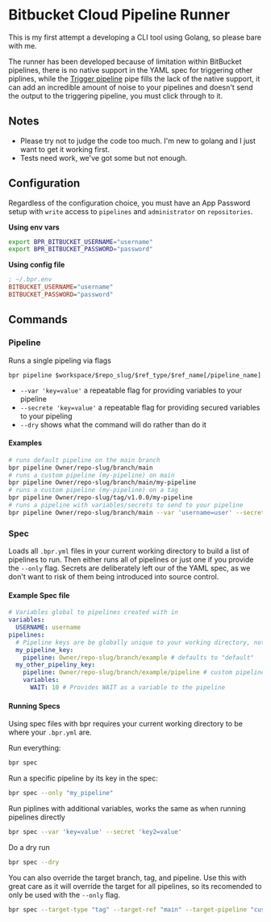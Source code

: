 # Bitbucket Cloud Pipeline Runner

This is my first attempt a developing a CLI tool using Golang, so please bare with me.

The runner has been developed because of limitation within BitBucket pipelines, there is no native 
support in the YAML spec for triggering other piplines, while
the [Trigger pipeline](https://bitbucket.org/atlassian/trigger-pipeline/src/main/) pipe fills the
lack of the native support, it can add an incredible amount of noise to your pipelines and doesn't
send the output to the triggering pipeline, you must click through to it.

## Notes

- Please try not to judge the code too much. I'm new to golang and I just want to get it working first.
- Tests need work, we've got some but not enough.

## Configuration

Regardless of the configuration choice, you must have an App Password setup with `write` access to
`pipelines` and `administrator` on `repositories`.

**Using env vars**

```bash
export BPR_BITBUCKET_USERNAME="username"
export BPR_BITBUCKET_PASSWORD="password"
```

**Using config file**

```ini
; ~/.bpr.env
BITBUCKET_USERNAME="username"
BITBUCKET_PASSWORD="password"
```

## Commands

### Pipeline

Runs a single pipeling via flags

`bpr pipeline $workspace/$repo_slug/$ref_type/$ref_name[/pipeline_name]`

- `--var 'key=value'` a repeatable flag for providing variables to your pipeline
- `--secrete 'key=value'` a repeatable flag for providing secured variables to your pipeling
- `--dry` shows what the command will do rather than do it

#### Examples

```bash
# runs default pipeline on the main branch
bpr pipeline Owner/repo-slug/branch/main
# runs a custom pipeline (my-pipeline) on main
bpr pipeline Owner/repo-slug/branch/main/my-pipeline
# runs a custom pipeline (my-pipeline) on a tag
bpr pipeline Owner/repo-slug/tag/v1.0.0/my-pipeline
# runs a pipeline with variables/secrets to send to your pipeline
bpr pipeline Owner/repo-slug/branch/main --var 'username=user' --secret 'password=password' --var 'timeout=10'
```

### Spec

Loads all `.bpr.yml` files in your current working directory to build a list of pipelines to run. Then either runs all
of pipelines or just one if you provide the `--only` flag. Secrets are deliberately left our of the YAML spec, as we
don't want to risk of them being introduced into source control.

#### Example Spec file

```yaml
# Variables global to pipelines created with in
variables:
  USERNAME: username
pipelines:
  # Pipeline keys are be globally unique to your working directory, not just the file
  my_pipeline_key:
    pipeline: Owner/repo-slug/branch/example # defaults to "default"
  my_other_pipeliny_key:
    pipeline: Owner/repo-slug/branch/example/pipeline # custom pipeline on main
    variables:
      WAIT: 10 # Provides WAIT as a variable to the pipeline
```

#### Running Specs

Using spec files with bpr requires your current working directory to be where your `.bpr.yml` are.

Run everything:

```bash
bpr spec
```

Run a specific pipeline by its key in the spec:

```bash
bpr spec --only "my_pipeline"
```

Run piplines with additional variables, works the same as when running pipelines directly

```bash
bpr spec --var 'key=value' --secret 'key2=value'
```

Do a dry run

```bash
bpr spec --dry
```

You can also override the target branch, tag, and pipeline. Use this with great care as it will override the target for
all pipelines, so its recomended to only be used with the `--only` flag.

```bash
bpr spec --target-type "tag" --target-ref "main" --target-pipeline "custom_pipeline"
```
